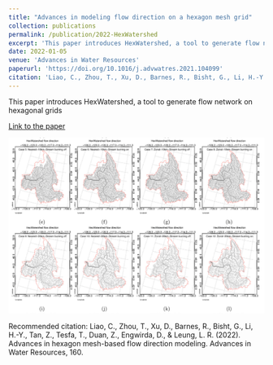 ```yaml
---
title: "Advances in modeling flow direction on a hexagon mesh grid"
collection: publications
permalink: /publication/2022-HexWatershed
excerpt: 'This paper introduces HexWatershed, a tool to generate flow network on hexagonal grids'
date: 2022-01-05
venue: 'Advances in Water Resources'
paperurl: 'https://doi.org/10.1016/j.advwatres.2021.104099'
citation: 'Liao, C., Zhou, T., Xu, D., Barnes, R., Bisht, G., Li, H.-Y., Tan, Z., Tesfa, T., Duan, Z., Engwirda, D., &amp; Leung, L. R. (2022). Advances in hexagon mesh-based flow direction modeling. Advances in Water Resources, 160.'
---
```

This paper introduces HexWatershed, a tool to generate flow network on hexagonal grids

[Link to the paper](https://doi.org/10.1016/j.advwatres.2021.104099)

![image](../images/papers/2022-HexWatershed.png)

Recommended citation: Liao, C., Zhou, T., Xu, D., Barnes, R., Bisht, G., Li, H.-Y., Tan, Z., Tesfa, T., Duan, Z., Engwirda, D., & Leung, L. R. (2022). Advances in hexagon mesh-based flow direction modeling. Advances in Water Resources, 160.